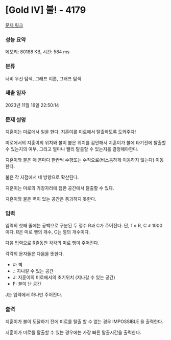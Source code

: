 # [Gold IV] 불! - 4179 

[문제 링크](https://www.acmicpc.net/problem/4179) 

### 성능 요약

메모리: 80188 KB, 시간: 584 ms

### 분류

너비 우선 탐색, 그래프 이론, 그래프 탐색

### 제출 일자

2023년 11월 16일 22:50:14

### 문제 설명

<p style="user-select: auto;">지훈이는 미로에서 일을 한다. 지훈이를 미로에서 탈출하도록 도와주자!</p>

<p style="user-select: auto;">미로에서의 지훈이의 위치와 불이 붙은 위치를 감안해서 지훈이가 불에 타기전에 탈출할 수 있는지의 여부, 그리고 얼마나 빨리 탈출할 수 있는지를 결정해야한다.</p>

<p style="user-select: auto;">지훈이와 불은 매 분마다 한칸씩 수평또는 수직으로(비스듬하게 이동하지 않는다)  이동한다. </p>

<p style="user-select: auto;">불은 각 지점에서 네 방향으로 확산된다. </p>

<p style="user-select: auto;">지훈이는 미로의 가장자리에 접한 공간에서 탈출할 수 있다. </p>

<p style="user-select: auto;">지훈이와 불은 벽이 있는 공간은 통과하지 못한다.</p>

### 입력 

 <p style="user-select: auto;">입력의 첫째 줄에는 공백으로 구분된 두 정수 R과 C가 주어진다. 단, 1 ≤ R, C ≤ 1000 이다. R은 미로 행의 개수, C는 열의 개수이다.</p>

<p style="user-select: auto;">다음 입력으로 R줄동안 각각의 미로 행이 주어진다.</p>

<p style="user-select: auto;"> 각각의 문자들은 다음을 뜻한다.</p>

<ul style="user-select: auto;">
	<li style="user-select: auto;">#: 벽</li>
	<li style="user-select: auto;">.: 지나갈 수 있는 공간</li>
	<li style="user-select: auto;">J: 지훈이의 미로에서의 초기위치 (지나갈 수 있는 공간)</li>
	<li style="user-select: auto;">F: 불이 난 공간</li>
</ul>

<p style="user-select: auto;">J는 입력에서 하나만 주어진다.</p>

### 출력 

 <p style="user-select: auto;">지훈이가 불이 도달하기 전에 미로를 탈출 할 수 없는 경우 IMPOSSIBLE 을 출력한다.</p>

<p style="user-select: auto;">지훈이가 미로를 탈출할 수 있는 경우에는 가장 빠른 탈출시간을 출력한다. </p>

